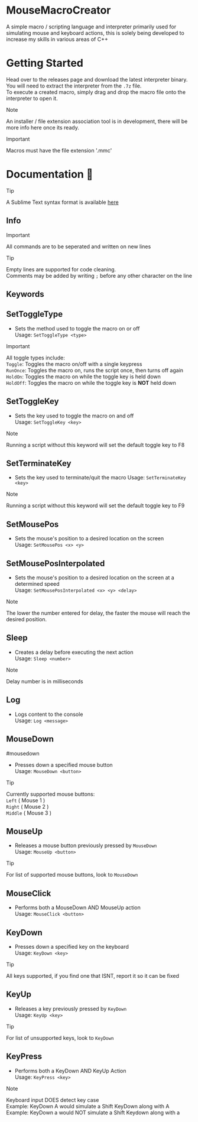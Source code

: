 # MouseMacroCreator
A simple macro / scripting language and interpreter primarily used for simulating mouse and keyboard actions, this is solely being developed to increase my skills in various areas of C++

# Getting Started
Head over to the releases page and download the latest interpreter binary.  
You will need to extract the interpreter from the `.7z` file.  
To execute a created macro, simply drag and drop the macro file onto the interpreter to open it.  

> [!NOTE]
> An installer / file extension association tool is in development, there will be more info here once its ready.   

> [!IMPORTANT]
> Macros must have the file extension '.mmc'  

# Documentation 📖

> [!TIP]
> A Sublime Text syntax format is available [here](https://cdn.discordapp.com/attachments/1109714013773910026/1181598748967710782/mmc.sublime-syntax?ex=6581a496&is=656f2f96&hm=fd430b047acc54a1f632893d5648c153e96b4ca7386d477fa4f7a26a79c3e9e9&)  

## Info

> [!IMPORTANT]
> All commands are to be seperated and written on new lines

> [!TIP]
> Empty lines are supported for code cleaning.  
> Comments may be added by writing `;` before any other character on the line  

## Keywords

## SetToggleType
- Sets the method used to toggle the macro on or off  
Usage: `SetToggleType <type>`  
> [!IMPORTANT]
> All toggle types include:  
> `Toggle`: Toggles the macro on/off with a single keypress  
> `RunOnce`: Toggles the macro on, runs the script once, then turns off again  
> `HoldOn`: Toggles the macro on while the toggle key is held down  
> `HoldOff`: Toggles the macro on while the toggle key is **NOT** held down  

## SetToggleKey
- Sets the key used to toggle the macro on and off  
Usage: `SetToggleKey <key>`  
> [!NOTE]
> Running a script without this keyword will set the default toggle key to F8  

## SetTerminateKey
- Sets the key used to terminate/quit the macro 
Usage: `SetTerminateKey <key>`  
> [!NOTE]
> Running a script without this keyword will set the default toggle key to F9  


## SetMousePos
- Sets the mouse's position to a desired location on the screen  
Usage: `SetMousePos <x> <y>`

## SetMousePosInterpolated
- Sets the mouse's position to a desired location on the screen at a determined speed  
Usage: `SetMousePosInterpolated <x> <y> <delay>`  
> [!NOTE]
> The lower the number entered for delay, the faster the mouse will reach the desired position.  

## Sleep
- Creates a delay before executing the next action  
Usage: `Sleep <number>`
> [!NOTE]
> Delay number is in milliseconds

## Log
- Logs content to the console  
Usage: `Log <message>`  

## MouseDown
#mousedown
- Presses down a specified mouse button  
Usage: `MouseDown <button>`
> [!TIP]
> Currently supported mouse buttons:  
> `Left` ( Mouse 1 )  
> `Right` ( Mouse 2 )  
> `Middle` ( Mouse 3 )

## MouseUp
- Releases a mouse button previously pressed by `MouseDown`  
Usage: `MouseUp <button>`  
> [!TIP]
> For list of supported mouse buttons, look to `MouseDown`

## MouseClick
- Performs both a MouseDown AND MouseUp action  
Usage: `MouseClick <button>`

## KeyDown
- Presses down a specified key on the keyboard  
Usage: `KeyDown <key>`  
> [!TIP]
> All keys supported, if you find one that ISNT, report it so it can be fixed  

## KeyUp
- Releases a key previously pressed by `KeyDown`  
Usage: `KeyUp <key>`  
> [!TIP]
> For list of unsupported keys, look to `KeyDown`  

## KeyPress
- Performs both a KeyDown AND KeyUp Action  
Usage: `KeyPress <key>`
> [!NOTE]
> Keyboard input DOES detect key case  
> Example: KeyDown A would simulate a Shift KeyDown along with A  
> Example: KeyDown a would NOT simulate a Shift Keydown along with a  
